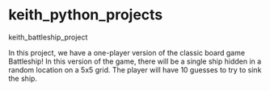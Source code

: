 # keith_python_projects
keith_battleship_project

In this project, we have a one-player version of the classic board game Battleship!
In this version of the game, there will be a single ship hidden in a random location on
a 5x5 grid. The player will have 10 guesses to try to sink the ship.
